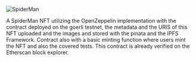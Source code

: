 ![SpiderMan](https://user-images.githubusercontent.com/104789940/204338665-984e191e-e6de-4c2f-9c2e-0e1d3975f71b.png)

A SpiderMan NFT utilizing the OpenZeppelin implementation with the contract deployed on the goerli testnet, the metadata and the URIS of this NFT uploaded and the images and 
stored with the pinata and the IPFS Framework. Contract also with a basic minting function where users mint the NFT and also the covered tests. This contract is already verified on the Etherscan block explorer.
